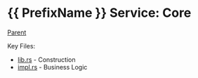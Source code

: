 {{ PrefixName }} Service: Core
==================================

[Parent](../../README.md)

Key Files:

* [lib.rs](src/lib.rs) - Construction
* [impl.rs](src/impl.rs) - Business Logic
